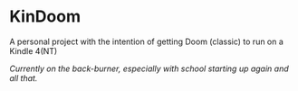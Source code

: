 # KinDoom
A personal project with the intention of getting Doom (classic) to run on a Kindle 4(NT)

*Currently on the back-burner, especially with school starting up again and all that.*
